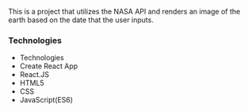 
This is a project that utilizes the NASA API and renders an image of the earth based on the date that the user inputs.

### Technologies
- Technologies
- Create React App
- React.JS
- HTML5
- CSS
- JavaScript(ES6)
